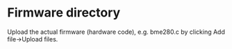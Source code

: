 # Firmware directory
Upload the actual firmware (hardware code), e.g. bme280.c by clicking Add file->Upload files.
